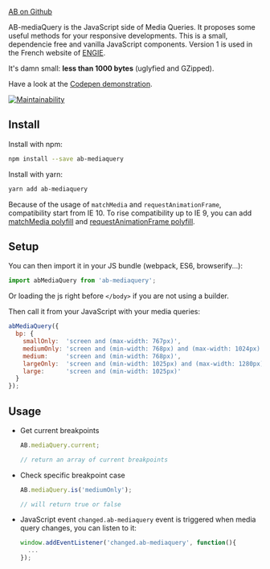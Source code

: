 [AB on Github](https://github.com/lordfpx/AB-mediaQuery)

AB-mediaQuery is the JavaScript side of Media Queries. It proposes some useful methods for your responsive developments. This is a small, dependencie free and vanilla JavaScript components. Version 1 is used in the French website of [ENGIE](https://particuliers.engie.fr).

It's damn small: **less than 1000 bytes** (uglyfied and GZipped).

Have a look at the [Codepen demonstration](https://codepen.io/lordfpx/pen/MeaWmV?editors=0010).

[![Maintainability](https://api.codeclimate.com/v1/badges/0d5481a675183a5d3c01/maintainability)](https://codeclimate.com/github/lordfpx/AB-mediaQuery/maintainability)

## Install

Install with npm:

```bash
npm install --save ab-mediaquery
````

Install with yarn:

```bash
yarn add ab-mediaquery
```

Because of the usage of `matchMedia` and `requestAnimationFrame`, compatibility start from IE 10. To rise compatibility up to IE 9, you can add [matchMedia polyfill](https://github.com/paulirish/matchMedia.js/) and [requestAnimationFrame polyfill](https://gist.github.com/paulirish/1579671).


## Setup

You can then import it in your JS bundle (webpack, ES6, browserify...):
```js
import abMediaQuery from 'ab-mediaquery';
```

Or loading the js right before `</body>` if you are not using a builder.

Then call it from your JavaScript with your media queries:
```js
abMediaQuery({
  bp: {
    smallOnly:  'screen and (max-width: 767px)',
    mediumOnly: 'screen and (min-width: 768px) and (max-width: 1024px)',
    medium:     'screen and (min-width: 768px)',
    largeOnly:  'screen and (min-width: 1025px) and (max-width: 1280px)',
    large:      'screen and (min-width: 1025px)'
  }
});
```


## Usage

- Get current breakpoints
  ```js
  AB.mediaQuery.current;

  // return an array of current breakpoints
  ```

- Check specific breakpoint case
  ```js
  AB.mediaQuery.is('mediumOnly');

  // will return true or false
  ```

- JavaScript event
  `changed.ab-mediaquery` event is triggered when media query changes, you can listen to it:

  ```js
  window.addEventListener('changed.ab-mediaquery', function(){
    ...
  });
  ```
